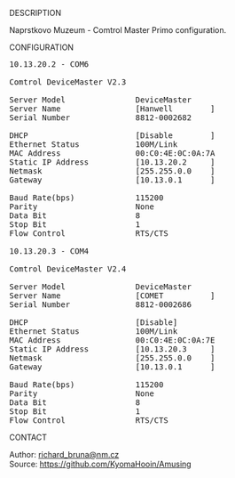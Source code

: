 
DESCRIPTION

Naprstkovo Muzeum - Comtrol Master Primo configuration.

CONFIGURATION
<pre>
10.13.20.2 - COM6

Comtrol DeviceMaster V2.3

Server Model               DeviceMaster
Server Name                [Hanwell        ]
Serial Number              8812-0002682

DHCP                       [Disable        ]
Ethernet Status            100M/Link
MAC Address                00:C0:4E:0C:0A:7A
Static IP Address          [10.13.20.2     ]
Netmask                    [255.255.0.0    ]
Gateway                    [10.13.0.1      ]

Baud Rate(bps)             115200
Parity                     None
Data Bit                   8
Stop Bit                   1
Flow Control               RTS/CTS 

10.13.20.3 - COM4

Comtrol DeviceMaster V2.4

Server Model               DeviceMaster
Server Name                [COMET          ]
Serial Number              8812-0002686

DHCP                       [Disable]
Ethernet Status            100M/Link
MAC Address                00:C0:4E:0C:0A:7E
Static IP Address          [10.13.20.3     ]
Netmask                    [255.255.0.0    ]
Gateway                    [10.13.0.1      ]

Baud Rate(bps)             115200
Parity                     None
Data Bit                   8
Stop Bit                   1
Flow Control               RTS/CTS
</pre>
CONTACT

Author: richard_bruna@nm.cz<br>
Source: https://github.com/KyomaHooin/Amusing
